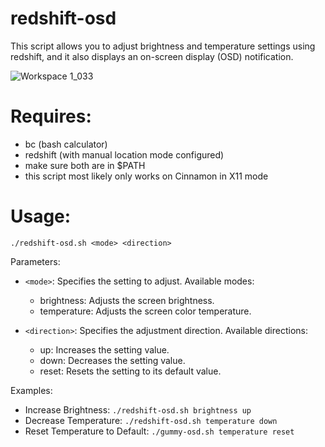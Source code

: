 # redshift-osd

 This script allows you to adjust brightness and temperature settings using redshift, 
 and it also displays an on-screen display (OSD) notification.

![Workspace 1_033](https://github.com/user-attachments/assets/2953feaf-00a3-4d01-b7fd-0d77d83ad08d)

# Requires:
  - bc (bash calculator)  
  - redshift (with manual location mode configured)   
  - make sure both are in $PATH  
  - this script most likely only works on Cinnamon in X11 mode
  
 # Usage:
 ``./redshift-osd.sh <mode> <direction>``
 
 Parameters:
 - ``<mode>``: Specifies the setting to adjust. Available modes:
   - brightness: Adjusts the screen brightness.  
   - temperature: Adjusts the screen color temperature.
 
 - ``<direction>``: Specifies the adjustment direction. Available directions:
   - up: Increases the setting value.
   - down: Decreases the setting value.
   - reset: Resets the setting to its default value.
 
 Examples:
 - Increase Brightness: ``./redshift-osd.sh brightness up``
 - Decrease Temperature: ``./redshift-osd.sh temperature down``
 - Reset Temperature to Default: ``./gummy-osd.sh temperature reset``
